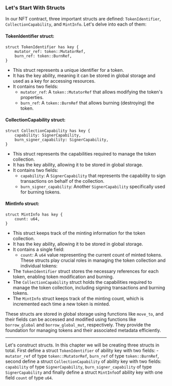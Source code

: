 ### Let's Start With Structs

In our NFT contract, three important structs are defined: `TokenIdentifier`, `CollectionCapability`, and `MintInfo`. Let's delve into each of them:

#### TokenIdentifier struct:

```move
struct TokenIdentifier has key {
    mutator_ref: token::MutatorRef,
    burn_ref: token::BurnRef,
}
```
- This struct represents a unique identifier for a token.
- It has the key ability, meaning it can be stored in global storage and used as a key for accessing resources.
- It contains two fields:
  - `mutator_ref`: A `token::MutatorRef` that allows modifying the token's properties.
  - `burn_ref`: A `token::BurnRef` that allows burning (destroying) the token.

#### CollectionCapability struct:

```move
struct CollectionCapability has key {
    capability: SignerCapability,
    burn_signer_capability: SignerCapability,
}
```
- This struct represents the capabilities required to manage the token collection.
- It has the key ability, allowing it to be stored in global storage.
- It contains two fields:
  - `capability`: A `SignerCapability` that represents the capability to sign transactions on behalf of the collection.
  - `burn_signer_capability`: Another `SignerCapability` specifically used for burning tokens.

#### MintInfo struct:

```move
struct MintInfo has key {
    count: u64,
}
```
- This struct keeps track of the minting information for the token collection.
- It has the key ability, allowing it to be stored in global storage.
- It contains a single field:
  - `count`: A `u64` value representing the current count of minted tokens.
These structs play crucial roles in managing the token collection and individual tokens:
- The `TokenIdentifier` struct stores the necessary references for each token, enabling token modification and burning.
- The `CollectionCapability` struct holds the capabilities required to manage the token collection, including signing transactions and burning tokens.
- The `MintInfo` struct keeps track of the minting count, which is incremented each time a new token is minted.

These structs are stored in global storage using functions like `move_to`, and their fields can be accessed and modified using functions like `borrow_global` and `borrow_global_mut`, respectively. They provide the foundation for managing tokens and their associated metadata efficiently.

---
Let's construct structs. In this chapter we will be creating three structs in total. First define a struct `TokenIdentifier` of ability key with two fields: - `mutator_ref` of type `token::MutatorRef`, `burn_ref` of type `token::BurnRef`, second define a struct `CollectionCapability` of ability key with two fields: `capability` of type `SignerCapability`, `burn_signer_capability` of type `SignerCapability` and finally define a struct `MintInfo`of ability key with one field `count` of type `u64`.












